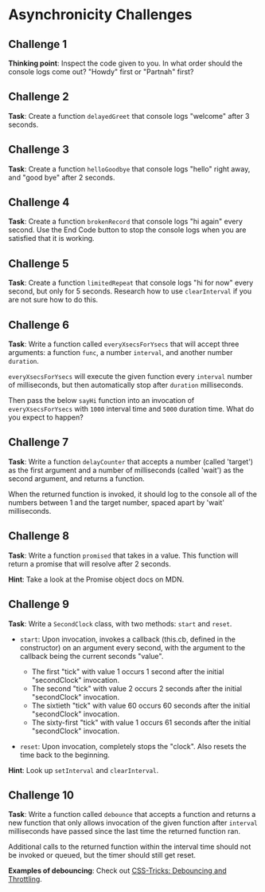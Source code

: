 # Asynchronicity Challenges

## Challenge 1

**Thinking point**: Inspect the code given to you. In what order should the console logs come out? "Howdy" first or "Partnah" first?

## Challenge 2

**Task**: Create a function `delayedGreet` that console logs "welcome" after 3 seconds.

## Challenge 3

**Task**: Create a function `helloGoodbye` that console logs "hello" right away, and "good bye" after 2 seconds.

## Challenge 4

**Task**: Create a function `brokenRecord` that console logs "hi again" every second. Use the End Code button to stop the console logs when you are satisfied that it is working.

## Challenge 5

**Task**: Create a function `limitedRepeat` that console logs "hi for now" every second, but only for 5 seconds. Research how to use `clearInterval` if you are not sure how to do this.

## Challenge 6

**Task**: Write a function called `everyXsecsForYsecs` that will accept three arguments: a function `func`, a number `interval`, and another number `duration`.

`everyXsecsForYsecs` will execute the given function every `interval` number of milliseconds, but then automatically stop after `duration` milliseconds.

Then pass the below `sayHi` function into an invocation of `everyXsecsForYsecs` with `1000` interval time and `5000` duration time. What do you expect to happen?

## Challenge 7

**Task**: Write a function `delayCounter` that accepts a number (called 'target') as the first argument and a number of milliseconds (called 'wait') as the second argument, and returns a function.

When the returned function is invoked, it should log to the console all of the numbers between 1 and the target number, spaced apart by 'wait' milliseconds.

## Challenge 8

**Task**: Write a function `promised` that takes in a value. This function will return a promise that will resolve after 2 seconds.

**Hint**: Take a look at the Promise object docs on MDN.

## Challenge 9

**Task**: Write a `SecondClock` class, with two methods: `start` and `reset`.

- `start`: Upon invocation, invokes a callback (this.cb, defined in the constructor) on an argument every second, with the argument to the callback being the current seconds "value".

  - The first "tick" with value 1 occurs 1 second after the initial "secondClock" invocation.
  - The second "tick" with value 2 occurs 2 seconds after the initial "secondClock" invocation.
  - The sixtieth "tick" with value 60 occurs 60 seconds after the initial "secondClock" invocation.
  - The sixty-first "tick" with value 1 occurs 61 seconds after the initial "secondClock" invocation.

- `reset`: Upon invocation, completely stops the "clock". Also resets the time back to the beginning.

**Hint**: Look up `setInterval` and `clearInterval`.

## Challenge 10

**Task**: Write a function called `debounce` that accepts a function and returns a new function that only allows invocation of the given function after `interval` milliseconds have passed since the last time the returned function ran.

Additional calls to the returned function within the interval time should not be invoked or queued, but the timer should still get reset.

**Examples of debouncing**: Check out [CSS-Tricks: Debouncing and Throttling](https://css-tricks.com/debouncing-throttling-explained-examples/).
